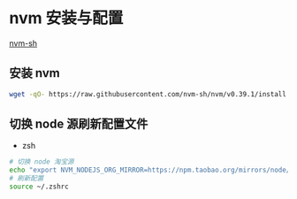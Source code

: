 # nvm 安装与配置

[nvm-sh](https://github.com/nvm-sh/nvm)

## 安装 nvm

```bash
wget -qO- https://raw.githubusercontent.com/nvm-sh/nvm/v0.39.1/install.sh | bash
```

## 切换 node 源刷新配置文件

- zsh

```bash
# 切换 node 淘宝源
echo "export NVM_NODEJS_ORG_MIRROR=https://npm.taobao.org/mirrors/node/" >> ~/.zshrc
# 刷新配置
source ~/.zshrc
```
